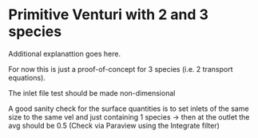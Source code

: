 # Primitive Venturi with 2 and 3 species

Additional explanattion goes here.

For now this is just a proof-of-concept for 3 species (i.e. 2 transport equations).

The inlet file test should be made non-dimensional

A good sanity check for the surface quantities is to set inlets of the same size to the same vel and just containing 1 species -> then at the outlet the avg should be 0.5 
(Check via Paraview using the Integrate filter)
